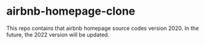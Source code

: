 # airbnb-homepage-clone

This repo contains that airbnb homepage source codes version 2020. In the future, the 2022 version will be updated.
